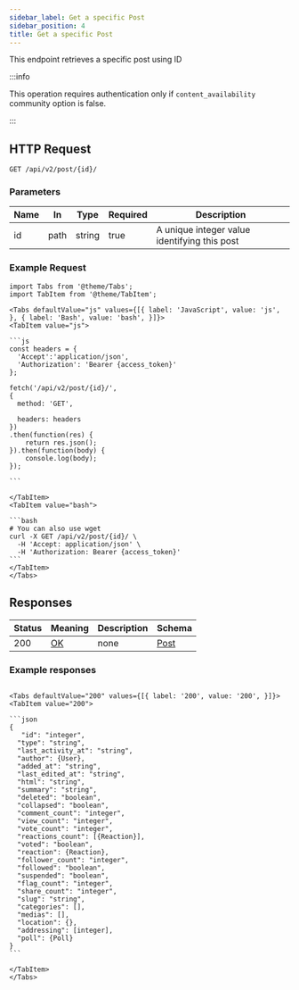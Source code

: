 ```yaml
---
sidebar_label: Get a specific Post
sidebar_position: 4
title: Get a specific Post
---
```


This endpoint retrieves a specific post using ID

:::info

This operation requires authentication only if `content_availability` community option is false.

:::

## HTTP Request

`GET /api/v2/post/{id}/`

### Parameters

|Name|In|Type|Required|Description|
|---|---|---|---|---|
|id|path|string|true|A unique integer value identifying this post|

### Example Request

````mdx-code-block
import Tabs from '@theme/Tabs';
import TabItem from '@theme/TabItem';

<Tabs defaultValue="js" values={[{ label: 'JavaScript', value: 'js', }, { label: 'Bash', value: 'bash', }]}>
<TabItem value="js">

```js
const headers = {
  'Accept':'application/json',
  'Authorization': 'Bearer {access_token}'
};

fetch('/api/v2/post/{id}/',
{
  method: 'GET',

  headers: headers
})
.then(function(res) {
    return res.json();
}).then(function(body) {
    console.log(body);
});

```

</TabItem>
<TabItem value="bash">

```bash
# You can also use wget
curl -X GET /api/v2/post/{id}/ \
  -H 'Accept: application/json' \
  -H 'Authorization: Bearer {access_token}'
```
</TabItem>
</Tabs>
````

## Responses

|Status|Meaning|Description|Schema|
|---|---|---|---|
|200|[OK](https://tools.ietf.org/html/rfc7231#section-6.3.1)|none|[Post](/docs/apireference/v2/schemas/post)|

### Example responses


````mdx-code-block

<Tabs defaultValue="200" values={[{ label: '200', value: '200', }]}>
<TabItem value="200">

```json
{
   "id": "integer",
  "type": "string",
  "last_activity_at": "string",
  "author": {User},
  "added_at": "string",
  "last_edited_at": "string",
  "html": "string",
  "summary": "string",
  "deleted": "boolean",
  "collapsed": "boolean",
  "comment_count": "integer",
  "view_count": "integer",
  "vote_count": "integer",
  "reactions_count": [{Reaction}],
  "voted": "boolean",
  "reaction": {Reaction},
  "follower_count": "integer",
  "followed": "boolean",
  "suspended": "boolean",
  "flag_count": "integer",
  "share_count": "integer",
  "slug": "string",
  "categories": [],
  "medias": [],
  "location": {},
  "addressing": [integer],
  "poll": {Poll}
}
```

</TabItem>
</Tabs>
````




